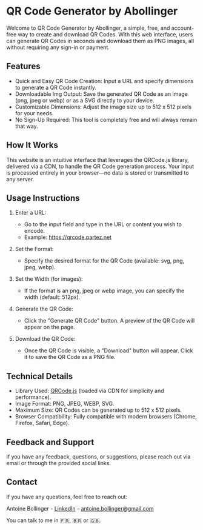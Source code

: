 # QR Code Generator by Abollinger

Welcome to QR Code Generator by Abollinger, a simple, free, and account-free way to create and download QR Codes. With this web interface, users can generate QR Codes in seconds and download them as PNG images, all without requiring any sign-in or payment.

## Features

- Quick and Easy QR Code Creation: Input a URL and specify dimensions to generate a QR Code instantly.
- Downloadable Img Output: Save the generated QR Code as an image (png, jpeg or webp) or as a SVG directly to your device.
- Customizable Dimensions: Adjust the image size up to 512 x 512 pixels for your needs.
- No Sign-Up Required: This tool is completely free and will always remain that way.

## How It Works

This website is an intuitive interface that leverages the QRCode.js library, delivered via a CDN, to handle the QR Code generation process. Your input is processed entirely in your browser—no data is stored or transmitted to any server.

## Usage Instructions

1. Enter a URL: 
    - Go to the input field and type in the URL or content you wish to encode.
    - Example: https://qrcode.partez.net

2. Set the Format:
    - Specify the desired format for the QR Code (available: svg, png, jpeg, webp).

3. Set the Width (for images):
    - If the format is an png, jpeg or webp image, you can specify the width (default: 512px).

4. Generate the QR Code:
    - Click the "Generate QR Code" button. A preview of the QR Code will appear on the page.

5. Download the QR Code:
    - Once the QR Code is visible, a "Download" button will appear. Click it to save the QR Code as a PNG file.

## Technical Details

- Library Used: [QRCode.js](https://cdn.jsdelivr.net/npm/qrcode/build/qrcode.min.js) (loaded via CDN for simplicity and performance).
- Image Format: PNG, JPEG, WEBP, SVG.
- Maximum Size: QR Codes can be generated up to 512 x 512 pixels.
- Browser Compatibility: Fully compatible with modern browsers (Chrome, Firefox, Safari, Edge).

## Feedback and Support

If you have any feedback, questions, or suggestions, please reach out via email or through the provided social links.

## Contact

If you have any questions, feel free to reach out:

Antoine Bollinger - [LinkedIn](https://www.linkedin.com/in/abollinger/) - [antoine.bollinger@gmail.com](mailto:abollinger@partez.net)

You can talk to me in 🇫🇷, 🇧🇷 or 🇬🇧.